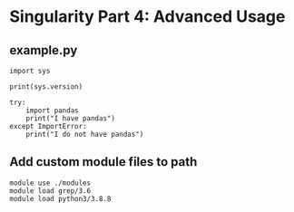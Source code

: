 # Singularity Part 4: Advanced Usage 

## example.py
```
import sys

print(sys.version)

try:
    import pandas
    print("I have pandas")
except ImportError:
    print("I do not have pandas")
```

## Add custom module files to path
```
module use ./modules
module load grep/3.6
module load python3/3.8.8
```
